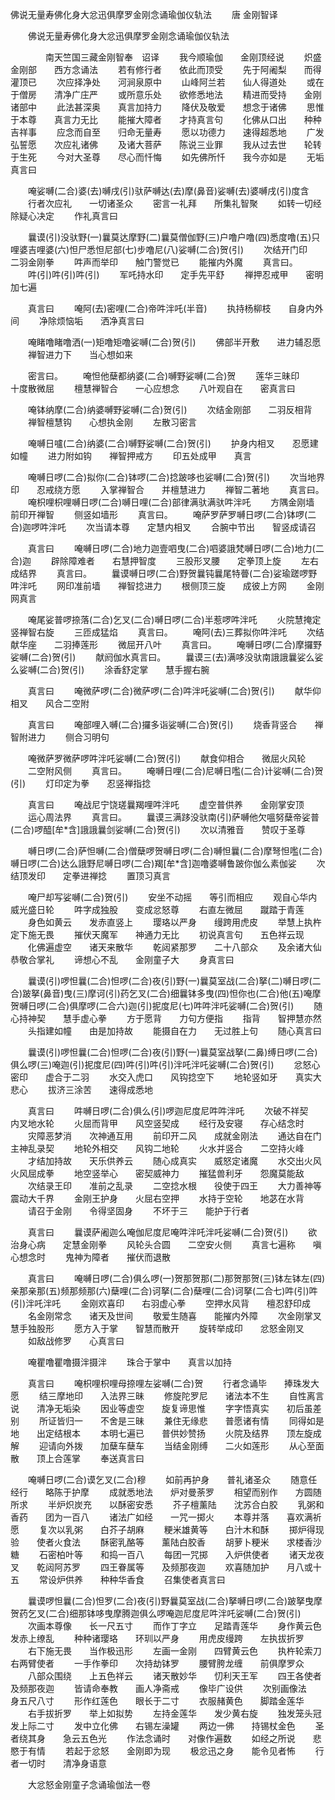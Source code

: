   佛说无量寿佛化身大忿迅俱摩罗金刚念诵瑜伽仪轨法
　　唐 金刚智译




　　佛说无量寿佛化身大忿迅俱摩罗金刚念诵瑜伽仪轨法

　　　　南天竺国三藏金刚智奉　诏译
　　我今顺瑜伽　　金刚顶经说
　　炽盛金刚部　　西方念诵法
　　若有修行者　　依此而顶受
　　先于阿阇梨　　而得灌顶已
　　次应择净处　　河涧泉原中
　　山峰阿兰若　　仙人得道处
　　或在于僧房　　清净广庄严
　　或所意乐处　　欲修悉地法
　　精进而受持　　金刚诸部中
　　此法甚深奥　　真言加持力
　　降伏及敬爱　　想念于诸佛
　　思惟于本尊　　真言力无比
　　能摧大障者　　才持真言句
　　化佛从口出　　种种吉祥事
　　应念而自至　　归命无量寿
　　愿以功德力　　速得超悉地
　　广发弘誓愿　　次应礼诸佛
　　及诸大菩萨　　陈说三业罪
　　我从过去世　　轮转于生死
　　今对大圣尊　　尽心而忏悔
　　如先佛所忏　　我今亦如是
　　无垢真言曰

　　唵娑嚩(二合)婆(去)嚩戌(引)驮萨嚩达(去)摩(鼻音)娑嚩(去)婆嚩戌(引)度含
　　行者次应礼　　一切诸圣众
　　密言一礼拜　　所集礼智聚
　　如转一切经　　除疑心决定
　　作礼真言曰

　　曩谟(引)没驮野(一)曩莫达摩野(二)曩莫僧伽野(三)户噜户噜(四)悉度噜(五)只哩婆吉哩婆(六)怛尸悉怛尼部(七)步噜尼(八)娑嚩(二合)贺(引)
　　次结开门印　　二羽金刚拳
　　吽声而举印　　触门警觉已
　　能摧内外魔
　　真言曰。
　　吽(引)吽(引)吽(引)
　　军吒持水印　　定手先平舒
　　禅押忍戒甲　　密明加七遍

　　真言曰
　　唵阿(去)密哩(二合)帝吽泮吒(半音)
　　执持杨柳枝　　自身内外间
　　净除烦恼垢　　洒净真言曰

　　唵睹噜睹噜洒(一)矩噜矩噜娑嚩(二合)贺(引)
　　佛部半开敷　　进力辅忍愿
　　禅智进力下　　当心想如来

　　密言曰。
　　唵怛他蘖都纳婆(二合)嚩野娑嚩(二合)贺
　　莲华三昧印　　十度散微屈
　　檀慧禅智合　　一心应想念
　　八叶观自在　　密真言曰

　　唵钵纳摩(二合)纳婆嚩野娑嚩(二合)贺(引)
　　次结金刚部　　二羽反相背
　　禅智檀慧钩　　心想执金刚
　　左散习密言

　　唵嚩日嚧(二合)纳婆(二合)嚩野娑嚩(二合)贺(引)
　　护身内相叉　　忍愿建如幢
　　进力附如钩　　禅智押戒方
　　印五处成甲　　真言

　　唵嚩日啰(二合)拟你(二合)钵啰(二合)捻跛哆也娑嚩(二合)贺(引)
　　次当地界印　　忍戒绕方愿
　　入掌禅智合　　并檀慧进力
　　禅智二著地
　　真言曰。
　　唵枳哩枳哩嚩日啰(二合)嚩日哩(二合)部律满驮满驮吽泮吒
　　方隅金刚墙　　前印开禅智
　　侧竖如墙形
　　真言曰。
　　唵萨罗萨罗嚩日啰(二合)钵啰(二合)迦啰吽泮吒
　　次当请本尊　　定慧内相叉
　　合腕中节出　　智竖成请召

　　真言曰
　　唵嚩日啰(二合)地力迦壹呬曳(二合)呬婆誐梵嚩日啰(二合)地力(二合)迦
　　辟除障难者　　右慧押智度
　　三股形叉腰　　定拳顶上旋
　　左右成结界
　　真言曰。
　　曩谟嚩日啰(二合)野贺曩钝曩尾特瞢(二合)娑瑜蹉啰野吽泮吒
　　网印准前墙　　禅智捻进力
　　根侧顶三旋　　成彼上方网
　　金刚网真言

　　唵尾娑普啰捺落(二合)乞叉(二合)嚩日啰(二合)半惹啰吽泮吒
　　火院慧掩定　　竖禅智右旋
　　三匝成猛焰
　　真言曰。
　　唵阿(去)三葬拟你吽泮吒
　　次结献华座　　二羽捧莲形
　　微屈开八叶
　　真言曰。
　　唵嚩日啰(二合)摩攞野娑嚩(二合)贺(引)
　　献阏伽水真言曰。
　　曩谟三(去)满哆没驮南誐誐曩娑么娑么娑嚩(二合)贺(引)
　　涂香舒定掌　　慧手握右腕

　　真言曰
　　唵微萨啰(二合)微萨啰(二合)吽泮吒娑嚩(二合)贺(引)
　　献华仰相叉　　风合二空附

　　真言曰
　　唵部哩入嚩(二合)攞多诣娑嚩(二合)贺(引)
　　烧香背竖合　　禅智附进力
　　侧合习明句

　　唵微萨罗微萨啰吽泮吒娑嚩(二合)贺(引)
　　献食仰相合　　微屈火风轮
　　二空附风侧
　　真言曰。
　　唵嚩日哩(二合)尼嚩日嚂(二合)计娑嚩(二合)贺(引)
　　灯印定为拳　　忍竖禅指捻

　　真言曰
　　唵战尼宁饶瑳曩羯哩吽泮吒
　　虚空普供养　　金刚掌安顶
　　运心周法界
　　真言曰。
　　曩谟三满跢没驮南(引)萨嚩他欠嗢努蘖帝娑普(二合)啰醯[牟*含]誐誐曩剑娑嚩(二合)贺(引)
　　次以清雅音　　赞叹于圣尊

　　嚩日啰(二合)萨怛嚩(二合)僧蘖啰贺嚩日啰(二合)嚩怛曩(二合)摩弩怛嚂(二合)嚩日啰(二合)达么誐野尼嚩日啰(二合)羯[牟*含]迦噜婆嚩鲁跛你伽么素伽娑
　　次结顶发印　　定拳进禅捻
　　置顶习真言

　　唵尸却写娑嚩(二合)贺(引)
　　安坐不动摇　　等引而相应
　　观自心华内　　威光盛日轮
　　吽字成独股　　变成忿怒尊
　　右直左微屈　　蹴踏于青莲
　　身色如黄云　　发赤直竖上
　　璎珞以严身　　缦跨用虎皮
　　举慧上执杵　　定下施无畏
　　摧伏天魔军　　神通力无比
　　初说真言句　　五色祥云现
　　化佛遍虚空　　诸天来散华
　　乾闼紧那罗　　二十八部众
　　及余诸大仙　　恭敬合掌礼
　　谛想心不乱　　金刚童子大
　　身真言曰

　　曩谟(引)啰怛曩(二合)怛啰(二合)夜(引)野(一)曩莫室战(二合)拏(二)嚩日啰(二合)跛拏(鼻音)曳(三)摩诃(引)药乞叉(二合)细曩钵多曳(四)怛你也(二合)他(五)唵摩贺嚩日啰(二合)俱摩啰(二合六)迦(引)抳度尼(七)吽吽泮吒娑嚩(二合)贺(引)
　　随心持神契　　慧手虚心拳
　　方于愿背　　力句方便指
　　指背　　智押慧亦然
　　头指建如幢　　由是加持故
　　能摄自在力　　无过胜上句
　　随心真言曰

　　曩谟(引)啰怛曩(二合)怛啰(二合)夜(引)野(一)曩莫室战拏(二鼻)缚日啰(二合)俱么啰(三)唵迦(引)抳度尼(四)吽(引)吽(引)泮吒泮吒娑嚩(二合)贺(引)
　　忿怒心密印　　虚合于二羽
　　水交入虎口　　风钩捻空下
　　地轮竖如牙　　真实大悲心
　　拔济三涂苦　　速得成悉地

　　真言曰
　　吽嚩日啰(二合)俱么(引)啰迦尼度尼吽吽泮吒
　　次破不祥契　　内叉地水轮
　　火屈而背甲　　风空竖契成
　　经行及安寝　　存心结念时
　　灾障恶梦消　　次神通互用
　　前印开二风　　成就金刚法
　　通达自在门　　主神乱录契
　　地轮外相交　　风钩二地轮
　　火水并竖合　　二空持火峰
　　才结加持故　　天乐供养云
　　随心成真实　　威怒定诸魔
　　水交出火风　　火风屈成拳
　　地空竖举心　　密契威神力
　　摧猛兽利牙　　怨魔莫能敌
　　次结录王印　　准前之乱录
　　二空捻水根　　役使于四王
　　大力善神等　　震动大千界
　　金刚王护身　　火屈右空押
　　水持于空轮　　地苾在水背
　　请召于金刚　　令得坚固身
　　不坏于三　　能护于行者

　　真言曰
　　曩谟萨阇迦么唵伽尼度尼唵吽泮吒泮吒娑嚩(二合)贺(引)
　　欲治身心病　　定慧金刚拳
　　风轮头合圆　　二空安火侧
　　真言七遍称　　嗔心想念时
　　鬼神为障者　　摧伏而退散

　　真言曰
　　唵嚩日啰(二合)俱么啰(一)贺那贺那(二)那贺那贺(三)钵左钵左(四)亲那亲那(五)频那频那(六)蘖哩(二合)诃拏(二合)蘖哩(二合)诃拏(二合七)吽(引)吽(引)泮吒泮吒
　　金刚欢喜印　　右羽虚心拳
　　空押水风背　　檀忍舒印成
　　名金刚常念　　诸天及世间
　　敬爱生随喜　　能摧内外障
　　次金刚掌叉　　慧手独股形
　　愿方入于掌　　智慧而散开
　　旋转举成印　　忿怒金刚叉
　　如敌战修罗　　心真言曰

　　唵瞿噜瞿噜摄泮摄泮
　　珠合于掌中　　真言以加持

　　真言曰
　　唵枳哩枳哩母捺哩左娑嚩(二合)贺
　　行者念诵毕　　捧珠发大愿
　　结三摩地印　　入法界三昧
　　修旋陀罗尼　　诸法本不生
　　自性离言说　　清净无垢染
　　因业等虚空　　旋复谛思惟
　　字字悟真实　　初后虽差别
　　所证皆归一　　不舍是三昧
　　兼住无缘悲　　普愿诸有情
　　同得如是地　　出定结根本
　　本明七遍已　　普供妙赞扬
　　火院及结界　　顶左旋成解
　　迎请向外拨　　加蘖车蘖车
　　当结金刚缚　　二火如莲形
　　从心至面散　　顶上合莲掌
　　奉送真言曰

　　唵嚩日啰(二合)谟乞叉(二合)穆
　　如前再护身　　普礼诸圣众
　　随意任经行　　略陈于护摩
　　成就悉地法　　炉对曼荼罗
　　相望而别作　　方圆随所求
　　半炉炽炭充　　以酥密安悉
　　芥子檀薰陆　　沈苏合白胶
　　乳粥和香药　　团为一百八
　　诸法广如经　　一咒一掷火
　　本尊并落　　喜欢满祈愿
　　复次以乳粥　　白芥子胡麻
　　粳米雄黄等　　白汁木和酥
　　掷炉得现验　　使者火食法
　　酥密乳酪等　　薰陆白胶香
　　胡萝卜粳米　　求楼香沙糖
　　石密柏叶等　　和捣一百八
　　每团一咒掷　　入炉供使者
　　诸天龙夜叉　　乾闼阿苏罗
　　四王眷属等　　及频那夜迦
　　欢喜随加护　　月八或十五
　　常设炉供养　　种种华香食
　　召集使者真言曰

　　曩谟啰怛曩(二合)怛罗(二合)夜(引)野曩莫室战(二合)拏嚩日啰(二合)跛拏曳摩贺药乞叉(二合)细那钵哆曳摩腾迦俱么啰唵迦尼度尼吽泮吒娑嚩(二合)贺(引)
　　次画本尊像　　长一尺五寸
　　而作丁字立　　足踏青莲华
　　身作黄云色　　发赤上缭乱
　　种种诸璎珞　　环玔以严身
　　用虎皮缦跨　　左执拔折罗
　　右下施无畏　　当作极迅形
　　左画一金刚　　四臂黄云色
　　执杵轮索刀　　右两臂使者
　　一手作拳印　　次持劫钵罗
　　腰臂胯龙缠　　前俱摩罗众
　　八部众围绕　　上五色祥云
　　诸天散妙华　　忉利天王军
　　四王各使者　　及频那夜迦
　　皆请命奉教　　画人净斋戒
　　像毕广设供
　　次别画像法　　身五尺八寸
　　形作红莲色　　眼长于二寸
　　衣服赭黄色　　脚踏金莲华
　　右手拔折罗　　举上如拟势
　　左持金莲华　　发少黄右旋
　　独发笼头冠　　发上际二寸
　　发中立化佛　　右锡左澡罐
　　两边一佛　　持锡杖金色
　　圣者绕其身　　急云五色光
　　作法念诵时　　对像作遍数
　　如经之所说　　悲愍于有情
　　若起于忿怒　　金刚即为现
　　极忿迅之身　　能令见者怖
　　行者一切时　　清净身语意


　　大忿怒金刚童子念诵瑜伽法一卷


